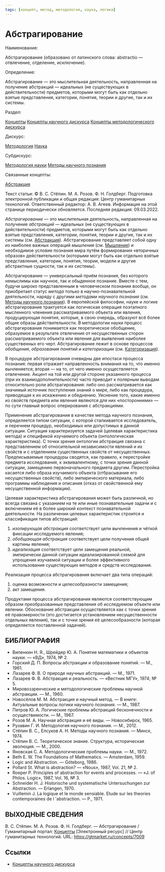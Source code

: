 ```yaml
---
tags: [концепт, метод, методология, наука, логика]
---
```

# Абстрагирование

Наименование:

Абстрагирование (образовано от латинского слова: abstractio — отвлечение, отделение, исключение).

Определение:

Абстрагирование — это мыслительная деятельность, направленная на получение абстракций — идеальных (не существующих в действительности) предметов, которыми могут быть как отдельно взятые представления, категории, понятия, теории и другие, так и их системы.

Раздел:

[Концепты](https://gtmarket.ru/concepts/)  [Концепты научного дискурса](https://gtmarket.ru/concepts/scientific-concepts) [Концепты методологического дискурса](https://gtmarket.ru/concepts/methodological-concepts)

Дискурс:

[Методология](https://gtmarket.ru/concepts/6870) [Наука](https://gtmarket.ru/concepts/6860)

Субдискурс:

[Методология науки](https://gtmarket.ru/concepts/6872) [Методы научного познания](https://gtmarket.ru/concepts/6874)

Связанные концепты:

[Абстракция](https://gtmarket.ru/concepts/7008)

Текст статьи: © В. С. Стёпин. М. А. Розов. Ф. Н. Голдберг. Подготовка электронной публикации и общая редакция: Центр гуманитарных технологий. Ответственный редактор: А. В. Агеев. Информация на этой странице периодически обновляется. Последняя редакция: 09.03.2022.

_Абстрагирование_ — это мыслительная деятельность, направленная на получение _абстракций_ — идеальных (не существующих в действительности) предметов, которыми могут быть как отдельно взятые представления, категории, понятия, теории и другие, так и их системы (см. [Абстракция](https://gtmarket.ru/concepts/7008)). Абстрагирование представляет собой одну из наиболее важных операций _мышления_ (см. [Мышление](https://gtmarket.ru/concepts/7007)) и необходимое условие познания мира путём формирования «вторичных образов» действительности (которыми могут быть как отдельно взятые представления, категории, понятия, теории, модели и другие абстрактные сущности, так и их системы).

Абстрагирование — универсальный приём познания, без которого немыслимы как научное, так и обыденное познание. Вместе с тем, будучи широко представленным в человеческом познании вообще, он приобретает статус _метода_ только в научно-познавательной деятельности, наряду с другими _методами научного познания_ (см. [Методы научного познания](https://gtmarket.ru/concepts/6874)). В европейской философии, науке и логике абстрагирование трактуется как логическая операция поэтапного мысленного членения рассматриваемого объекта или явления, продуцирующая понятия, которые, в свою очередь, образуют всё более общие образы действительности. В методологии науки процесс абстрагирования понимается как теоретическое обобщение, образуемое в результате отвлечения от несущественных сторон рассматриваемого объекта или явления для выявления наиболее существенных его черт. Абстрагирование лежит в основе процессов _обобщения_, _образования понятий_ и _категоризации_ (см. [Категоризация](https://gtmarket.ru/concepts/6881)).

В процедуре абстрагирования очевидны две ипостаси процесса познания: первая отражает направленность внимания на то, что именно вычленяется; вторая — на то, от чего именно осуществляется отвлечение. Акцент на той или другой стороне указанного процесса (при их взаимодополнительности) часто приводит к полярным выводам относительно роли абстрагирования: либо оно рассматривается как значимый источник поступления знаний о мире, либо как процедура, приводящая к их искажению и обеднению. Уяснение того, какие именно из свойств предмета или явления являются для них «посторонними» — по сути главный вопрос оперирования с абстракциями.

Применение абстрагирования в качестве метода научного познания, определяется типом ситуации, с которой сталкивается исследователь, и перечнем процедур, необходимых или допустимых в данной ситуации. Ситуация характеризуется задачей (целевая характеристика метода) и спецификой изучаемого объекта (онтологическая характеристика). С точки зрения онтологии абстракция связана с представлением об относительной независимости явлений и их свойств и с отделением существенных свойств от несущественных. Предписываемые процедуры сводятся, как правило, к перестройке предмета исследования, к эквивалентному, с точки зрения данной ситуации, замещению первоначального предмета другим. Перестройка касается либо образа изучаемого объекта (отбрасывание его несущественных свойств), либо эмпирического материала, либо программы наблюдения и описания (отказ от свойственной ему несущественной информации).

Целевая характеристика абстрагирования может быть различной, но всегда связана с указанием на те или иные познавательные задачи и с включением её в более широкий контекст познавательной деятельности. На различении целевых характеристик строится и классификация типов абстракций:

1. _изолирующая абстракция_ соответствует цели вычленения и чёткой фиксации исследуемого явления;
2. _обобщающая абстракция_ соответствует цели получения общей картины явления;
3. _идеализация_ соответствует цели замещения реальной, эмпирически данной ситуации идеализированной схемой для упрощения изучаемой ситуации и более эффективного использования существующих методов и средств исследования.

Реализация процесса абстрагирования включает два типа операций:

1. оценка возможности и целесообразности замещения;
2. акт замещения.

Продуктами процесса абстрагирования являются соответствующим образом преобразованные представления об исследуемом объекте или явлении. Обоснование абстракции осуществляется как с точки зрения её правомерности (это достигается установлением несущественности отдельных явления), так и с точки зрения её целесообразности (которая определяется поставленной задачей).

## БИБЛИОГРАФИЯ

- Виленкин Н. Я., Шрейдер Ю. А. Понятие математики и объектов науки. — «ВД», 1974, № 2.
- Горский Д. П. Вопросы абстракции и образование понятий. — М., 1961.
- Лазарев Ф. В. О природе научных абстракций. — М., 1971.
- Лазарев Ф. В. Абстракция и реальность. — «Вестник МГУ», 1974; № 5.
- Мировоззренческие и методологические проблемы научной абстракции. — М., 1960.
- Новосёлов M. M. Абстракция и научный метод. — В книге: Актуальные вопросы логики научного познания. — М., 1987.
- Петров Ю. А. Логические проблемы абстракций бесконечности и осуществимости. — М., 1967.
- Розов М. А. Научная абстракция и её виды. — Новосибирск, 1965.
- Рузавин Г. И. Методология научного познания. — М., 2012.
- Стёпин В. С., Елсуков А. Н. Методы научного познания. — Минск, 1974.
- Стёпин B. C. Теоретическое знание. Структура, историческая эволюция. — М., 2000.
- Яновская С. А. Методологические проблемы науки. — М., 1972.
- Beth Ε. W. The Foundations of Mathematics. — Amsterdam, 1959.
- Logic and Abstraction. — Göteborg, 1986.
- Pollard St. What is abstraction? — «Nous», 1987, Vol. 21, № 2.
- Roeper P. Principles of abstraction for events and processes. — «J. of Philos. Logic», 1987, Vol. 16, № 3.
- Schneider H. J. Historische und systematische Untersuchungen zur Abstraction. — Erlangen, 1970.
- Vuillemin J. La logique et le monde sensiable. Etude sur les theories contemporaines de l 'abstraction. — P., 1971.

## ВЫХОДНЫЕ СВЕДЕНИЯ

В. С. Стёпин. М. А. Розов. Ф. Н. Голдберг. — Абстрагирование / Гуманитарный портал: [Концепты](https://gtmarket.ru/concepts/) [Электронный ресурс] // Центр гуманитарных технологий. URL: <https://gtmarket.ru/concepts/7009>

## Ссылки

- [Концепты научного дискурса](Концепты%20научного%20дискурса.md)
